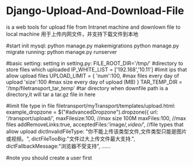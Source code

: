 # Django-Upload-And-Download-File
is a web tools for upload file from Intranet machine and downlown file to local machine
用于上传内网文件，并支持下载文件到本地

#start
init mysql:
 python manage.py makemigrations
 python manage.py migrate
running:
 python manage.py runserver
 
#basic setting:
setting in setting.py:
FILE_ROOT_DIR='/tmp/'      #directory to store files which uploaded
IP_WHITE_LIST = ['192.168','10.11']  #limit ips that allow upload files
UPLOAD_LIMIT = {
    'num':100, #max files every day of upload
    'size':100 #max size every day of upload (MB)
}
TAR_TEMP_DIR = '/tmp/filetransport_tar_temp'  #tar directory when downfile path is a directory,it will tar a tar.gz file in here 

#limit file type 
in file filetransport/myTransport/templates/upload.html:
example_dropzone = $("#advancedDropzone").dropzone({
			url: '/transport/upload/',
			maxFilesize:100,  //max size 100M
			maxFiles:100,     //max files 
			addRemoveLinks:true,
			acceptedFiles:'image/*,video/*',  //file types that allow upload
			dictInvalidFileType: "你不能上传该类型文件,文件类型只能是图片或视频。",
			dictFileTooBig:"文件过大上传文件最大支持.",
			dictFallbackMessage:"浏览器不受支持",
      ......
      
#note
you should create a user first
